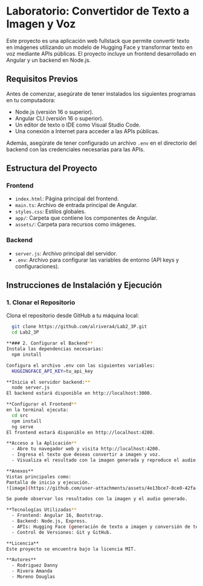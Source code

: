 # Laboratorio: Convertidor de Texto a Imagen y Voz

Este proyecto es una aplicación web fullstack que permite convertir texto en imágenes utilizando un modelo de Hugging Face y transformar texto en voz mediante APIs públicas. El proyecto incluye un frontend desarrollado en Angular y un backend en Node.js.

## Requisitos Previos
Antes de comenzar, asegúrate de tener instalados los siguientes programas en tu computadora:

- Node.js (versión 16 o superior).
- Angular CLI (versión 16 o superior).
- Un editor de texto o IDE como Visual Studio Code.
- Una conexión a Internet para acceder a las APIs públicas.

Además, asegúrate de tener configurado un archivo `.env` en el directorio del backend con las credenciales necesarias para las APIs.

## Estructura del Proyecto

### Frontend
- `index.html`: Página principal del frontend.
- `main.ts`: Archivo de entrada principal de Angular.
- `styles.css`: Estilos globales.
- `app/`: Carpeta que contiene los componentes de Angular.
- `assets/`: Carpeta para recursos como imágenes.

### Backend
- `server.js`: Archivo principal del servidor.
- `.env`: Archivo para configurar las variables de entorno (API keys y configuraciones).

## Instrucciones de Instalación y Ejecución

### 1. Clonar el Repositorio
Clona el repositorio desde GitHub a tu máquina local:

```bash
  git clone https://github.com/alrivera4/Lab2_3P.git
  cd Lab2_3P

**### 2. Configurar el Backend**
Instala las dependencias necesarias:
  npm install

Configura el archivo .env con las siguientes variables:
  HUGGINGFACE_API_KEY=tu_api_key

**Inicia el servidor backend:**
  node server.js
El backend estará disponible en http://localhost:3000.

**Configurar el Frontend**
en la terminal ejecuta:
  cd src
  npm install
  ng serve
El frontend estará disponible en http://localhost:4200.

**Acceso a la Aplicación**
  - Abre tu navegador web y visita http://localhost:4200.
  - Ingresa el texto que deseas convertir a imagen y voz.
  - Visualiza el resultado con la imagen generada y reproduce el audio generado.

**Anexos**
Vistas principales como:
Pantalla de inicio y ejecución.
![image](https://github.com/user-attachments/assets/4e13bce7-0ce0-42fa-b7f5-3b5660574059)

Se puede observar los resultados con la imagen y el audio generado.

**Tecnologías Utilizadas**
  - Frontend: Angular 16, Bootstrap.
  - Backend: Node.js, Express.
  - APIs: Hugging Face (generación de texto a imagen y conversión de texto a voz).
  - Control de Versiones: Git y GitHub.

**Licencia**
Este proyecto se encuentra bajo la licencia MIT.

**Autores**
  - Rodriguez Danny
  - Rivera Amanda
  - Moreno Douglas

